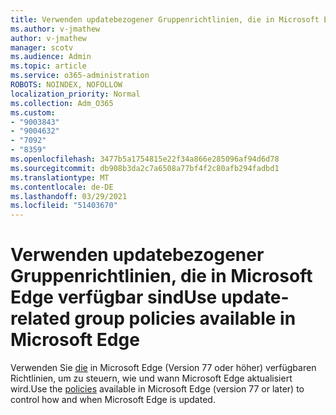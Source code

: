 ```yaml
---
title: Verwenden updatebezogener Gruppenrichtlinien, die in Microsoft Edge verfügbar sind
ms.author: v-jmathew
author: v-jmathew
manager: scotv
ms.audience: Admin
ms.topic: article
ms.service: o365-administration
ROBOTS: NOINDEX, NOFOLLOW
localization_priority: Normal
ms.collection: Adm_O365
ms.custom:
- "9003843"
- "9004632"
- "7092"
- "8359"
ms.openlocfilehash: 3477b5a1754815e22f34a866e285096af94d6d78
ms.sourcegitcommit: db908b3da2c7a6508a77bf4f2c80afb294fadbd1
ms.translationtype: MT
ms.contentlocale: de-DE
ms.lasthandoff: 03/29/2021
ms.locfileid: "51403670"
---
```

# <a name="use-update-related-group-policies-available-in-microsoft-edge"></a><span data-ttu-id="0d9b3-102">Verwenden updatebezogener Gruppenrichtlinien, die in Microsoft Edge verfügbar sind</span><span class="sxs-lookup"><span data-stu-id="0d9b3-102">Use update-related group policies available in Microsoft Edge</span></span>

<span data-ttu-id="0d9b3-103">Verwenden Sie [die](https://go.microsoft.com/fwlink/?linkid=2134862) in Microsoft Edge (Version 77 oder höher) verfügbaren Richtlinien, um zu steuern, wie und wann Microsoft Edge aktualisiert wird.</span><span class="sxs-lookup"><span data-stu-id="0d9b3-103">Use the [policies](https://go.microsoft.com/fwlink/?linkid=2134862) available in Microsoft Edge (version 77 or later) to control how and when Microsoft Edge is updated.</span></span>
